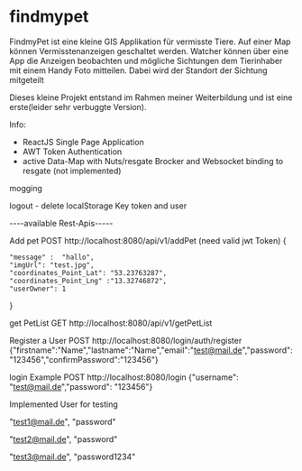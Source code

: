 # findmypet

FindmyPet ist eine kleine GIS Applikation für vermisste Tiere. Auf einer Map können Vermisstenanzeigen geschaltet werden. Watcher können über eine App die Anzeigen beobachten und mögliche Sichtungen dem Tierinhaber mit einem Handy Foto mitteilen. Dabei wird der Standort der Sichtung mitgeteilt

Dieses kleine Projekt entstand im Rahmen meiner Weiterbildung und ist eine erste(leider sehr verbuggte Version).

Info:

- ReactJS Single Page Application
- AWT Token Authentication
- active Data-Map with Nuts/resgate Brocker and Websocket binding to resgate (not implemented)

mogging 

logout - delete localStorage Key token and user

----available Rest-Apis-----

Add pet
POST http://localhost:8080/api/v1/addPet (need valid jwt Token)
{

    "message" :  "hallo",
    "imgUrl": "test.jpg",
    "coordinates_Point_Lat": "53.23763287",
    "coordinates_Point_Lng" :"13.32746872",
    "userOwner": 1

}

get PetList
GET http://localhost:8080/api/v1/getPetList

Register a User
POST http://localhost:8080/login/auth/register
{"firstname":"Name","lastname":"Name","email":"test@mail.de","password":"123456","confirmPassword":"123456"}


login Example
POST http://localhost:8080/login
{"username": "test@mail.de","password": "123456"}

Implemented User for testing<br>

"test1@mail.de", "password"<br>

"test2@mail.de", "password"<br>

"test3@mail.de", "password1234"<br>
